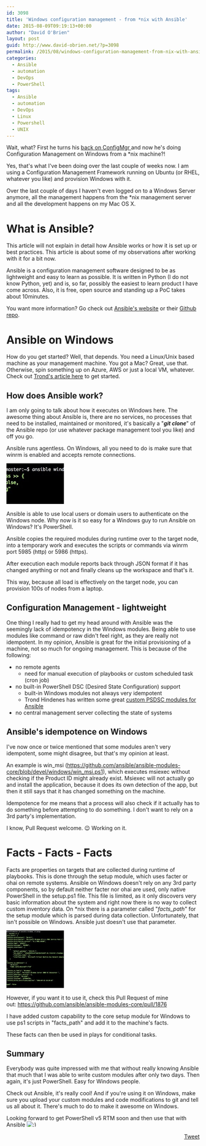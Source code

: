 ```yaml
---
id: 3098
title: 'Windows configuration management - from *nix with Ansible'
date: 2015-08-09T09:19:13+00:00
author: "David O'Brien"
layout: post
guid: http://www.david-obrien.net/?p=3098
permalink: /2015/08/windows-configuration-management-from-nix-with-ansible/
categories:
  - Ansible
  - automation
  - DevOps
  - PowerShell
tags:
  - Ansible
  - automation
  - DevOps
  - Linux
  - Powershell
  - UNIX
---
```

Wait, what? First he turns his <a href="http://www.david-obrien.net/2015/07/from-here-on-automating-the-universe/" onclick="_gaq.push(['_trackEvent', 'outbound-article', 'http://www.david-obrien.net/2015/07/from-here-on-automating-the-universe/', 'back on ConfigMgr ']);" target="_blank">back on ConfigMgr </a>and now he's doing Configuration Management on Windows from a *nix machine?!

Yes, that's what I've been doing over the last couple of weeks now. I am using a Configuration Management Framework running on Ubuntu (or RHEL, whatever you like) and provision Windows with it.
  
Over the last couple of days I haven't even logged on to a Windows Server anymore, all the management happens from the *nix management server and all the development happens on my Mac OS X.

# What is Ansible?

This article will not explain in detail how Ansible works or how it is set up or best practices. This article is about some of my observations after working with it for a bit now.

Ansible is a configuration management software designed to be as lightweight and easy to learn as possible. It is written in Python (I do not know Python, yet) and is, so far, possibly the easiest to learn product I have come across. Also, it is free, open source and standing up a PoC takes about 10minutes.
  
You want more information? Go check out <a href="http://www.ansible.com" onclick="_gaq.push(['_trackEvent', 'outbound-article', 'http://www.ansible.com', 'Ansible's website']);" target="_blank">Ansible's website</a> or their <a href="http://github.com/ansible" onclick="_gaq.push(['_trackEvent', 'outbound-article', 'http://github.com/ansible', 'Github repo']);" target="_blank">Github repo</a>.

# Ansible on Windows

How do you get started? Well, that depends. You need a Linux/Unix based machine as your management machine. You got a Mac? Great, use that. Otherwise, spin something up on Azure, AWS or just a local VM, whatever. Check out <a href="http://hindenes.com/trondsworking/2015/02/21/megapost-getting-up-and-running-with-ansible-and-dsc/" onclick="_gaq.push(['_trackEvent', 'outbound-article', 'http://hindenes.com/trondsworking/2015/02/21/megapost-getting-up-and-running-with-ansible-and-dsc/', 'Trond's article here']);" target="_blank">Trond's article here</a> to get started.

## How does Ansible work?

I am only going to talk about how it executes on Windows here. The awesome thing about Ansible is, there are no services, no processes that need to be installed, maintained or monitored, it's basically a "**_git clone_**" of the Ansible repo (or use whatever package management tool you like) and off you go.
  
Ansible runs agentless. On Windows, all you need to do is make sure that winrm is enabled and accepts remote connections.

<a href="/media/2015/08/2015-08-09_08-39-54.jpg" onclick="_gaq.push(['_trackEvent', 'outbound-article', '/media/2015/08/2015-08-09_08-39-54.jpg', '']);" ><img class="img-responsive aligncenter size-thumbnail wp-image-3102" src="/media/2015/08/2015-08-09_08-39-54-150x106.jpg" alt="2015-08-09_08-39-54" width="150" height="106" /></a>
  
Ansible is able to use local users or domain users to authenticate on the Windows node. Why now is it so easy for a Windows guy to run Ansible on Windows? It's PowerShell.
  
Ansible copies the required modules during runtime over to the target node, into a temporary work and executes the scripts or commands via winrm port 5985 (http) or 5986 (https).
  
After execution each module reports back through JSON format if it has changed anything or not and finally cleans up the workspace and that's it.

This way, because all load is effectively on the target node, you can provision 100s of nodes from a laptop.

## Configuration Management - lightweight

One thing I really had to get my head around with Ansible was the seemingly lack of idempotency in the Windows modules. Being able to use modules like command or raw didn't feel right, as they are really not idempotent. In my opinion, Ansible is great for the initial provisioning of a machine, not so much for ongoing management. This is because of the following:

  * no remote agents 
      * need for manual execution of playbooks or custom scheduled task (cron job)
  * no built-in PowerShell DSC (Desired State Configuration) support 
      * built-in Windows modules not always very idempotent
      * Trond Hindenes has written some great <a href="https://github.com/trondhindenes/Ansible-win_dsc" onclick="_gaq.push(['_trackEvent', 'outbound-article', 'https://github.com/trondhindenes/Ansible-win_dsc', 'custom PSDSC modules for Ansible']);" target="_blank">custom PSDSC modules for Ansible</a>
  * no central management server collecting the state of systems

## Ansible's idempotence on Windows

I've now once or twice mentioned that some modules aren't very idempotent, some might disagree, but that's my opinion at least.
  
An example is win_msi (<a href="https://github.com/ansible/ansible-modules-core/blob/devel/windows/win_msi.ps1" onclick="_gaq.push(['_trackEvent', 'outbound-article', 'https://github.com/ansible/ansible-modules-core/blob/devel/windows/win_msi.ps1', 'https://github.com/ansible/ansible-modules-core/blob/devel/windows/win_msi.ps1']);" target="_blank">https://github.com/ansible/ansible-modules-core/blob/devel/windows/win_msi.ps1</a>), which executes msiexec without checking if the Product ID might already exist. Msiexec will not actually go and install the application, because it does its own detection of the app, but then it still says that it has changed something on the machine.

Idempotence for me means that a process will also check if it actually has to do something before attempting to do something. I don't want to rely on a 3rd party's implementation.

I know, Pull Request welcome. 😉 Working on it.

# Facts - Facts - Facts

Facts are properties on targets that are collected during runtime of playbooks. This is done through the setup module, which uses facter or ohai on remote systems. Ansible on Windows doesn't rely on any 3rd party components, so by default neither facter nor ohai are used, only native PowerShell in the setup.ps1 file. This file is limited, as it only discovers very basic information about the system and right now there is no way to collect custom inventory data. On *nix there is a parameter called "_facts_path_" for the setup module which is parsed during data collection. Unfortunately, that isn't possible on Windows. Ansible just doesn't use that parameter.

<a href="/media/2015/08/2015-08-09_08-29-27.jpg" onclick="_gaq.push(['_trackEvent', 'outbound-article', '/media/2015/08/2015-08-09_08-29-27.jpg', '']);" ><img class="img-responsive aligncenter size-thumbnail wp-image-3101" src="/media/2015/08/2015-08-09_08-29-27-150x150.jpg" alt="2015-08-09_08-29-27" width="150" height="150" /></a>
  
However, if you want it to use it, check this Pull Request of mine out: <a href="https://github.com/ansible/ansible-modules-core/pull/1876" onclick="_gaq.push(['_trackEvent', 'outbound-article', 'https://github.com/ansible/ansible-modules-core/pull/1876', 'https://github.com/ansible/ansible-modules-core/pull/1876']);" target="_blank">https://github.com/ansible/ansible-modules-core/pull/1876</a>

I have added custom capability to the core setup module for Windows to use ps1 scripts in "facts_path" and add it to the machine's facts.

These facts can then be used in plays for conditional tasks.

## Summary

Everybody was quite impressed with me that without really knowing Ansible that much that I was able to write custom modules after only two days. Then again, it's just PowerShell. Easy for Windows people.
  
Check out Ansible, it's really cool! And if you're using it on Windows, make sure you upload your custom modules and code modifications to git and tell us all about it. There's much to do to make it awesome on Windows.

Looking forward to get PowerShell v5 RTM soon and then use that with Ansible 
<img src="http://www.david-obrien.net/David/wp-includes/images/smilies/simple-smile.png" alt=":)" class="wp-smiley" style="height: 1em; max-height: 1em;" /> 

<div style="float: right; margin-left: 10px;">
  <a href="https://twitter.com/share" onclick="_gaq.push(['_trackEvent', 'outbound-article', 'https://twitter.com/share', 'Tweet']);" class="twitter-share-button" data-hashtags="Ansible,automation,DevOps,Linux,Powershell,UNIX" data-count="vertical" data-url="http://www.david-obrien.net/2015/08/windows-configuration-management-from-nix-with-ansible/">Tweet</a>
</div>

